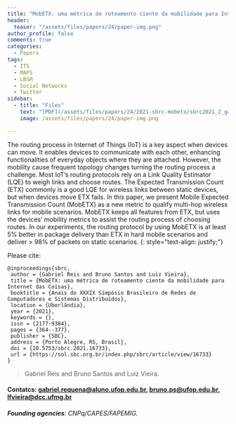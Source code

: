 ```yaml
---
title: "MobETX: uma métrica de roteamento ciente da mobilidade para Internet das Coisas"
header:
  teaser: "/assets/files/papers/24/paper-img.png"
author_profile: false
comments: true
categories:
  - Papers
tags:
  - ITS
  - MAPS
  - LBSM
  - Social Networks
  - Twitter
sidebar:
  - title: "Files"
    text: "[PDF](/assets/files/papers/24/2021-sbrc-mobetx/sbrc2021_2_gabriel.pdf){: .btn .btn--success}{: target=\"_blank\"} [Talk-short-video ~150MB](/assets/files/papers/24/2021-sbrc-mobetx/sbrc21.mp4){: .btn .btn--success}{: target=\"_blank\"} "
    image: /assets/files/papers/24/paper-img.png

---
```


The routing process in Internet of Things (IoT) is a key aspect when devices can move. It enables devices to communicate with each other, enhancing functionalities of everyday objects where they are attached. However, the mobility cause frequent topology changes turning the routing process a challenge. Most IoT’s routing protocols rely on a Link Quality Estimator (LQE) to weigh links and choose routes. The Expected Transmission Count (ETX) commonly is a good LQE for wireless links between static devices, but when devices move ETX fails. In this paper, we present Mobile Expected Transmission Count (MobETX) as a new metric to qualify multi-hop wireless links for mobile scenarios. MobETX keeps all features from ETX, but uses the devices’ mobility metrics to assist the routing process of choosing routes. In our experiments, the routing protocol by using MobETX is at least 5% better in package delivery than ETX in hard mobile scenarios and deliver > 98% of packets on static scenarios.
{: style="text-align: justify;"}

Please cite:
```TeX
@inproceedings{sbrc,
 author = {Gabriel Reis and Bruno Santos and Luiz Vieira},
 title = {MobETX: uma métrica de roteamento ciente da mobilidade para Internet das Coisas},
 booktitle = {Anais do XXXIX Simpósio Brasileiro de Redes de Computadores e Sistemas Distribuídos},
 location = {Uberlândia},
 year = {2021},
 keywords = {},
 issn = {2177-9384},
 pages = {364--377},
 publisher = {SBC},
 address = {Porto Alegre, RS, Brasil},
 doi = {10.5753/sbrc.2021.16733},
 url = {https://sol.sbc.org.br/index.php/sbrc/article/view/16733}
}
```
> Gabriel Reis and Bruno Santos and Luiz Vieira.
#### Contatcs: gabriel.requena@aluno.ufop.edu.br,  bruno.ps@ufop.edu.br, lfvieira@dcc.ufmg.br
###### **Founding agencies**: CNPq/CAPES/FAPEMIG.


